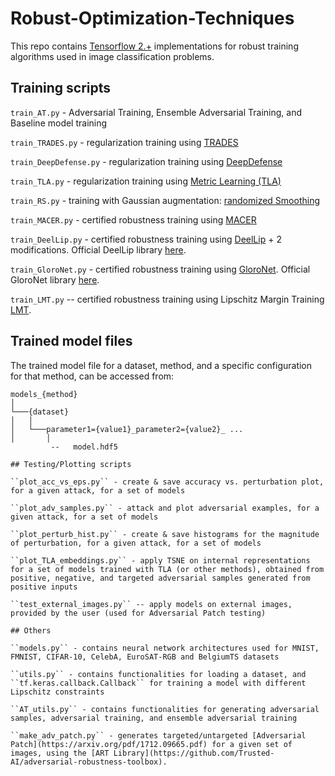 # Robust-Optimization-Techniques
This repo contains [Tensorflow 2.+](https://www.tensorflow.org/) implementations for robust training algorithms used in image classification problems.

## Training scripts
``train_AT.py`` - Adversarial Training, Ensemble Adversarial Training, and Baseline model training

``train_TRADES.py`` - regularization training using [TRADES](http://proceedings.mlr.press/v97/zhang19p/zhang19p.pdf)

``train_DeepDefense.py`` - regularization training using [DeepDefense](https://proceedings.neurips.cc/paper/2018/hash/8f121ce07d74717e0b1f21d122e04521-Abstract.html)

``train_TLA.py`` - regularization training using [Metric Learning (TLA)](https://proceedings.neurips.cc/paper/2019/hash/c24cd76e1ce41366a4bbe8a49b02a028-Abstract.html)

``train_RS.py`` - training with Gaussian augmentation: [randomized Smoothing](https://proceedings.mlr.press/v97/cohen19c.html)

``train_MACER.py`` - certified robustness training using [MACER](https://arxiv.org/abs/2001.02378)

``train_DeelLip.py`` - certified robustness training using [DeelLip](https://openaccess.thecvf.com/content/CVPR2021/html/Serrurier_Achieving_Robustness_in_Classification_Using_Optimal_Transport_With_Hinge_Regularization_CVPR_2021_paper.html) + 2 modifications. Official DeelLip library [here](https://github.com/deel-ai/deel-lip).

``train_GloroNet.py`` - certified robustness training using [GloroNet](https://arxiv.org/pdf/2102.08452.pdf). Official GloroNet library [here](https://github.com/klasleino/gloro).

``train_LMT.py`` -- certified robustness training using Lipschitz Margin Training [LMT](https://proceedings.neurips.cc/paper/2018/hash/485843481a7edacbfce101ecb1e4d2a8-Abstract.html).

## Trained model files 
The trained model file for a dataset, method, and a specific configuration for that method, can be accessed from:
```
models_{method}  
│
└───{dataset}
│   │
│   └───parameter1={value1}_parameter2={value2}_ ...
│       │
         --   model.hdf5

## Testing/Plotting scripts

``plot_acc_vs_eps.py`` - create & save accuracy vs. perturbation plot, for a given attack, for a set of models

``plot_adv_samples.py`` - attack and plot adversarial examples, for a given attack, for a set of models

``plot_perturb_hist.py`` - create & save histograms for the magnitude of perturbation, for a given attack, for a set of models

``plot_TLA_embeddings.py`` - apply TSNE on internal representations for a set of models trained with TLA (or other methods), obtained from positive, negative, and targeted adversarial samples generated from positive inputs 

``test_external_images.py`` -- apply models on external images, provided by the user (used for Adversarial Patch testing)

## Others

``models.py`` - contains neural network architectures used for MNIST, FMNIST, CIFAR-10, CelebA, EuroSAT-RGB and BelgiumTS datasets

``utils.py`` - contains functionalities for loading a dataset, and ``tf.keras.callback.Callback`` for training a model with different Lipschitz constraints

``AT_utils.py`` - contains functionalities for generating adversarial samples, adversarial training, and ensemble adversarial training

``make_adv_patch.py`` - generates targeted/untargeted [Adversarial Patch](https://arxiv.org/pdf/1712.09665.pdf) for a given set of images, using the [ART Library](https://github.com/Trusted-AI/adversarial-robustness-toolbox).

